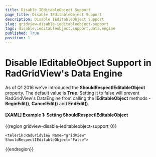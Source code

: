 ```yaml
---
title: Disable IEditableObject Support
page_title: Disable IEditableObject Support
description: Disable IEditableObject Support
slug: gridview-disable-ieditableobject-support
tags: disable,ieditableobject,support,data,engine
published: True
position: 1
---
```


# Disable IEditableObject Support in RadGridView's Data Engine

As of Q1 2016 we've introduced the **ShouldRespectIEditableObject** property. The default value is **True**. Setting it to false will prevent RadGridView's DataEngine from calling the **IEditableObject** methods - **BeginEdit()**, **CancelEdit()** and **EndEdit()**.

#### [XAML] Example 1: Setting ShouldRespectIEditableObject

{{region gridview-disable-ieditableobject-support_0}}

	<telerik:RadGridView Name="gridView" ShouldRespectIEditableObject="False">
{{endregion}}